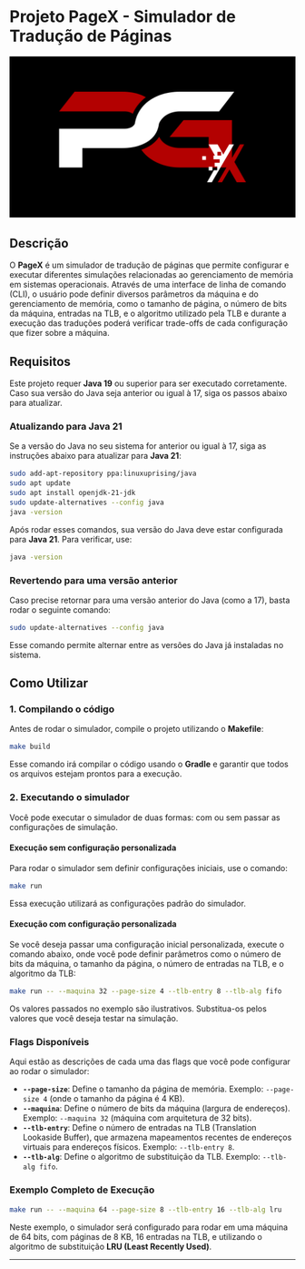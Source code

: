 # Projeto PageX - Simulador de Tradução de Páginas

![Logo do Projeto](./assets/logo.png)

## Descrição
O **PageX** é um simulador de tradução de páginas que permite configurar e executar diferentes simulações relacionadas ao gerenciamento de memória em sistemas operacionais. Através de uma interface de linha de comando (CLI), o usuário pode definir diversos parâmetros da máquina e do gerenciamento de memória, como o tamanho de página, o número de bits da máquina, entradas na TLB, e o algoritmo utilizado pela TLB e durante a execução das traduções poderá verificar trade-offs de cada configuração que fizer sobre a máquina.

## Requisitos
Este projeto requer **Java 19** ou superior para ser executado corretamente. Caso sua versão do Java seja anterior ou igual à 17, siga os passos abaixo para atualizar.

### Atualizando para Java 21

Se a versão do Java no seu sistema for anterior ou igual à 17, siga as instruções abaixo para atualizar para **Java 21**:

```bash
sudo add-apt-repository ppa:linuxuprising/java
sudo apt update
sudo apt install openjdk-21-jdk
sudo update-alternatives --config java
java -version
```

Após rodar esses comandos, sua versão do Java deve estar configurada para **Java 21**. Para verificar, use:

```bash
java -version
```

### Revertendo para uma versão anterior

Caso precise retornar para uma versão anterior do Java (como a 17), basta rodar o seguinte comando:

```bash
sudo update-alternatives --config java
```

Esse comando permite alternar entre as versões do Java já instaladas no sistema.

## Como Utilizar

### 1. Compilando o código

Antes de rodar o simulador, compile o projeto utilizando o **Makefile**:

```bash
make build
```

Esse comando irá compilar o código usando o **Gradle** e garantir que todos os arquivos estejam prontos para a execução.

### 2. Executando o simulador

Você pode executar o simulador de duas formas: com ou sem passar as configurações de simulação.

#### Execução sem configuração personalizada

Para rodar o simulador sem definir configurações iniciais, use o comando:

```bash
make run
```

Essa execução utilizará as configurações padrão do simulador.

#### Execução com configuração personalizada

Se você deseja passar uma configuração inicial personalizada, execute o comando abaixo, onde você pode definir parâmetros como o número de bits da máquina, o tamanho da página, o número de entradas na TLB, e o algoritmo da TLB:

```bash
make run -- --maquina 32 --page-size 4 --tlb-entry 8 --tlb-alg fifo
```

Os valores passados no exemplo são ilustrativos. Substitua-os pelos valores que você deseja testar na simulação.

### Flags Disponíveis

Aqui estão as descrições de cada uma das flags que você pode configurar ao rodar o simulador:

- **`--page-size`**: Define o tamanho da página de memória. Exemplo: `--page-size 4` (onde o tamanho da página é 4 KB).
- **`--maquina`**: Define o número de bits da máquina (largura de endereços). Exemplo: `--maquina 32` (máquina com arquitetura de 32 bits).
- **`--tlb-entry`**: Define o número de entradas na TLB (Translation Lookaside Buffer), que armazena mapeamentos recentes de endereços virtuais para endereços físicos. Exemplo: `--tlb-entry 8`.
- **`--tlb-alg`**: Define o algoritmo de substituição da TLB. Exemplo: `--tlb-alg fifo`.

### Exemplo Completo de Execução

```bash
make run -- --maquina 64 --page-size 8 --tlb-entry 16 --tlb-alg lru
```

Neste exemplo, o simulador será configurado para rodar em uma máquina de 64 bits, com páginas de 8 KB, 16 entradas na TLB, e utilizando o algoritmo de substituição **LRU (Least Recently Used)**.

---